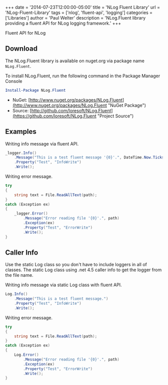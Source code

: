 +++
date = '2014-07-23T12:00:00-05:00'
title = 'NLog Fluent Library'
url = 'NLog-Fluent-Library'
tags = ['nlog', 'fluent-api', 'logging']
categories = ['Libraries']
author = 'Paul Welter'
description = 'NLog.Fluent library providing a fluent API for NLog logging framework.'
+++


Fluent API for NLog

## Download

The NLog.Fluent library is available on nuget.org via package name `NLog.Fluent`.

To install NLog.Fluent, run the following command in the Package Manager Console

```powershell
Install-Package NLog.Fluent
```

* NuGet: [http://www.nuget.org/packages/NLog.Fluent](http://www.nuget.org/packages/NLog.Fluent "NuGet Package")
* Source: [http://github.com/loresoft/NLog.Fluent](https://github.com/loresoft/NLog.Fluent "Project Source")

## Examples

Writing info message via fluent API.

```csharp
_logger.Info()
    .Message("This is a test fluent message '{0}'.", DateTime.Now.Ticks)
    .Property("Test", "InfoWrite")
    .Write();
```

Writing error message.

```csharp
try
{
    string text = File.ReadAllText(path);
}
catch (Exception ex)
{
    _logger.Error()
        .Message("Error reading file '{0}'.", path)
        .Exception(ex)
        .Property("Test", "ErrorWrite")
        .Write();
}
```

## Caller Info

Use the static Log class so you don't have to include loggers in all of classes.  The static Log class using .net 4.5 caller info to get the logger from the file name. 

Writing info message via static Log class with fluent API.

```csharp
Log.Info()
    .Message("This is a test fluent message.")
    .Property("Test", "InfoWrite")
    .Write();
```

Writing error message.

```csharp
try
{
    string text = File.ReadAllText(path);
}
catch (Exception ex)
{
    Log.Error()
        .Message("Error reading file '{0}'.", path)
        .Exception(ex)
        .Property("Test", "ErrorWrite")
        .Write();
}
```
